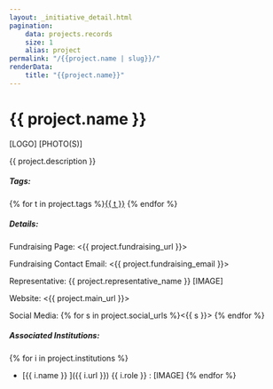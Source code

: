```yaml
---
layout: _initiative_detail.html
pagination:
    data: projects.records
    size: 1
    alias: project
permalink: "/{{project.name | slug}}/"
renderData:
    title: "{{project.name}}"
---
```


# {{ project.name }}

[LOGO] [PHOTO(S)]

{{ project.description }}

##### Tags:
{% for t in project.tags %}[<span class="tag is-info">{{ t }}</span>](/list/{{t}}/) {% endfor %}

##### Details:

Fundraising Page: <{{ project.fundraising_url }}>

Fundraising Contact Email: <{{ project.fundraising_email }}>

Representative: {{ project.representative_name }} [IMAGE]

Website: <{{ project.main_url }}>

Social Media: {% for s in project.social_urls %}<{{ s }}> {% endfor %}

##### Associated Institutions:

{% for i in project.institutions %}
* [{{ i.name }} ]({{ i.url }}) {{ i.role }} : [IMAGE]
{% endfor %}
